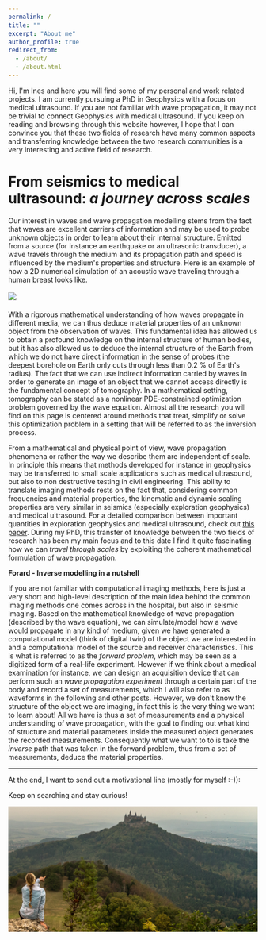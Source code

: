 ```yaml
---
permalink: /
title: ""
excerpt: "About me"
author_profile: true
redirect_from: 
  - /about/
  - /about.html
---
```


Hi, I'm Ines and here you will find some of my personal and work related projects. I am currently pursuing a PhD in Geophysics with a focus on medical ultrasound. If you are not familiar with wave propagation, it may not be trivial to connect Geophysics with medical ultrasound. If you keep on reading and browsing through this website however, I hope that I can convince you that these two fields of research have many common aspects and transferring knowledge between the two research communities is a very interesting and active field of research. 


From seismics to medical ultrasound: _a journey across scales_
======
Our interest in waves and wave propagation modelling stems from the fact that waves are excellent carriers of information and may be used to probe unknown objects in order to learn about their internal structure. Emitted from a source (for instance an earthquake or an ultrasonic transducer), a wave travels through the medium and its propagation path and speed is influenced by the medium's properties and structure. Here is an example of how a 2D numerical simulation of an acoustic wave traveling through a human breast looks like. 
<br>
<br/><img src='/images/wavefieldforwardSim_crop.gif' width='500'><br>
<br>
With a rigorous mathematical understanding of how waves propagate in different media, we can thus deduce material properties of an unknown object from the observation of waves. This fundamental idea has allowed us to obtain a profound knowledge on the internal structure of human bodies, but it has also allowed us to deduce the internal structure of the Earth from which we do not have direct information in the sense of probes (the deepest borehole on Earth only cuts through less than 0.2 % of Earth's radius). The fact that we can use indirect information carried by waves in order to generate an image of an object that we cannot access directly is the fundamental concept of tomography. In a mathematical setting, tomography can be stated as a nonlinear PDE-constrained optimization problem governed by the wave equation. Almost all the research you will find on this page is centered around methods that treat, simplify or solve this optimization problem in a setting that will be referred to as the inversion process.

From a mathematical and physical point of view, wave propagation phenomena or rather the way we describe them are independent of scale. In principle this means that methods developed for instance in geophysics may be transferred to small scale applications such as medical ultrasound, but also to non destructive testing in civil engineering. This ability to translate imaging methods rests on the fact that, considering common frequencies and material properties, the kinematic and dynamic scaling properties are very similar in seismics (especially exploration geophysics) and medical ultrasound. For a detailed comparison between important quantities in exploration geophysics and medical ultrasound, check out [this paper](https://www.researchgate.net/publication/323295721_Medical_ultrasound_tomography_lessons_from_exploration_geophysics). During my PhD, this transfer of knowledge between the two fields of research has been my main focus and to this date I find it quite fascinating how we can _travel through scales_ by exploiting the coherent mathematical formulation of wave propagation.  


**Forard - Inverse modelling in a nutshell**

If you are not familiar with computational imaging methods, here is just a very short and high-level description of the main idea behind the common imaging methods one comes across in the hospital, but also in seismic imaging. Based on the mathematical knowledge of wave propagation (described by the wave equation), we can simulate/model how a wave would propagate in any kind of medium, given we have generated a computational model (think of digital twin) of the object we are interested in and a computational model of the source and receiver characteristics. This is what is referred to as the *forward problem*, which may be seen as a digitized form of a real-life experiment. However if we think about a medical examination for instance, we can design an acquisition device that can perform such an _wave propagation experiment_ through a certain part of the body and record a set of measurements, which I will also refer to as waveforms in the following and other posts. However, we don't know the structure of the object we are imaging, in fact this is the very thing we want to learn about! All we have is thus a set of measurements and a physical understanding of wave propagation, with the goal to finding out what kind of structure and material parameters inside the measured object generates the recorded measurements. Consequently what we want to to is take the *inverse* path that was taken in the forward problem, thus from a set of measurements, deduce the material properties. 



------
At the end, I want to send out a motivational line (mostly for myself :-)): 

Keep on searching and stay curious!

![](../images/castlesreen_crop.jpeg)


